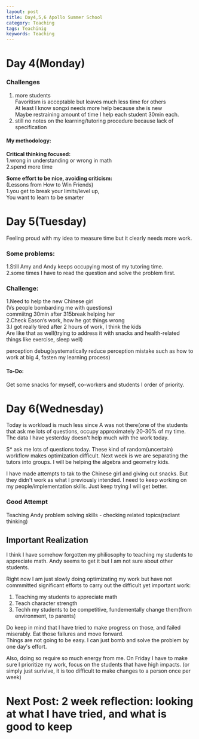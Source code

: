 ```yaml
---
layout: post
title: Day4,5,6 Apollo Summer School
category: Teaching
tags: Teachinig
keywords: Teaching
---
```

# Day 4(Monday)  
### Challenges
1. more students  
Favoritism is acceptable but leaves much less time for others  
At least I know songxi needs more help because she is new  
Maybe restraining amount of time I help each student 30min each.  
2. still no notes on the learning/tutoring procedure because lack of specification  
 
#### My methodology:  
**Critical thinking focused:**  
1.wrong in understanding or wrong in math  
2.spend more time  
 
**Some effort to be nice, avoiding criticism:**  
(Lessons from How to Win Friends)  
1.you get to break your limits/level up,   
You want to learn to be smarter  
 
# Day 5(Tuesday)  
Feeling proud with my idea to measure time but it clearly needs more work.  
 
### Some problems:  
1.Still Amy and Andy keeps occupying most of my tutoring time.    
2.some times I have to read the question and solve the problem first.  

### Challenge:  
1.Need to help the new Chinese girl  
(Vs people bombarding me with questions)  
commiitng 30min after 315break helping her  
2.Check Eason’s work, how he got things wrong  
3.I got really tired after 2 hours of work, I think the kids   
Are like that as well(trying to address it with snacks and health-related things like exercise, sleep well)  
 
perception debug(systematically reduce perception mistake such as how to work at big 4, fasten my learning process)  
  
####  To-Do:
Get some snacks for myself, co-workers and students I order of priority.  


# Day 6(Wednesday) 
Today is workload is much less since A was not there(one of the students that ask me lots of questions, 
occupy approximately 20-30% of my time. 
The data I have yesterday doesn't help much with the work today.  

S* ask me lots of questions today. These kind of random(uncertain) workflow makes optimization difficult. Next week
is we are separating the tutors into groups. I will be helping the algebra and geometry kids.  

I have made attempts to tak to the Chinese girl and giving out snacks. But they didn't work as what I previously intended. 
I need to keep working on my people/implementation skills. Just keep trying I will get better.  

### Good Attempt  
Teaching Andy problem solving skills - checking related topics(radiant thinking)  

## Important Realization  
I think I have somehow forgotten my philiosophy to teaching my students to appreciate math. 
Andy seems to get it but I am not sure about other students.  

Right now I am just slowly doing optimizating my work but have not commmitted significant efforts to carry out the 
difficult yet important work:  
1. Teaching my students to appreciate math  
2. Teach character strength 
3. Techh my students to be competitive, fundementally change them(from environment, to parents)  

Do keep in mind that I have tried to make progress on those, and failed miserably. Eat those failures and move forward.  
Things are not going to be easy. I can just bomb and solve the problem by one day's effort. 

Also, doing so require so much energy from me. On Friday I have to make sure I prioritize my work, focus on the students that
have high impacts. (or simply just surivive, it is too difficult to make changes to a person once per week)


# **Next Post: 2 week reflection: looking at what I have tried, and what is good to keep**

